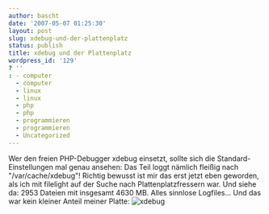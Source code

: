 ```yaml
---
author: bascht
date: '2007-05-07 01:25:30'
layout: post
slug: xdebug-und-der-plattenplatz
status: publish
title: xdebug und der Plattenplatz
wordpress_id: '129'
? ''
: - computer
  - computer
  - linux
  - linux
  - php
  - php
  - programmieren
  - programmieren
  - Uncategorized
---
```


Wer den freien PHP-Debugger xdebug einsetzt, sollte sich die
Standard-Einstellungen mal genau ansehen: Das Teil loggt nämlich
fleißig nach "/var/cache/xdebug"! Richtig bewusst ist mir das erst
jetzt eben geworden, als ich mit filelight auf der Suche nach
Plattenplatzfressern war. Und siehe da: 2953 Dateien mit insgesamt
4630 MB. Alles sinnlose Logfiles... Und das war kein kleiner Anteil
meiner Platte:
![xdebug](http://www.bascht.com/uploads/2007/05/xdebug.png)


